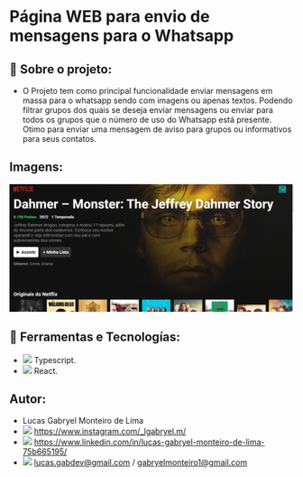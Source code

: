 # Página WEB para envio de mensagens para o Whatsapp

## 💭 Sobre o projeto:
- O Projeto tem como principal funcionalidade enviar mensagens em massa para o whatsapp sendo com imagens ou apenas textos.
 Podendo filtrar grupos dos quais se deseja enviar mensagens ou enviar para todos os grupos que o número de uso do Whatsapp está presente.
 Otimo para enviar uma mensagem de aviso para grupos ou informativos para seus contatos.
 
## Imagens:
<div>
  <img alt="GitHub language count" src=https://github.com/LucasGabryellll/Netflix-Clone/blob/main/imageProjeto/header.png>
</div>

## 🚀 Ferramentas e Tecnologías:
 - <img src="https://img.icons8.com/color/344/typescript.png" width="25px"> Typescript.
 - <img src="https://cdn-icons-png.flaticon.com/512/875/875209.png" width="25px"> React.
 
## Autor:
 - Lucas Gabryel Monteiro de Lima
 - <img src="https://cdn-icons-png.flaticon.com/512/2111/2111463.png" width="25px"/> https://www.instagram.com/_lgabryel.m/
 - <img src="https://cdn-icons-png.flaticon.com/512/888/888853.png" width="25px"/> https://www.linkedin.com/in/lucas-gabryel-monteiro-de-lima-75b665195/
 - <img src="https://cdn-icons-png.flaticon.com/512/3536/3536505.png" width="25px"/> lucas.gabdev@gmail.com / gabryelmonteiro1@gmail.com
